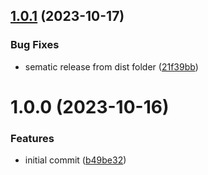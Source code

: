 ## [1.0.1](https://github.com/Olyn-inc/ownership-js-sdk/compare/v1.0.0...v1.0.1) (2023-10-17)


### Bug Fixes

* sematic release from dist folder ([21f39bb](https://github.com/Olyn-inc/ownership-js-sdk/commit/21f39bb592d91adf0c446bed2b0e766abe38e8a0))

# 1.0.0 (2023-10-16)


### Features

* initial commit ([b49be32](https://github.com/Olyn-inc/ownership-js-sdk/commit/b49be32553963e76aa3d796f7a31c38453ae0006))
